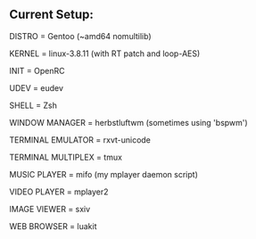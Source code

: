 Current Setup:
-


DISTRO = Gentoo (~amd64 nomultilib)

KERNEL = linux-3.8.11 (with RT patch and loop-AES)

INIT = OpenRC

UDEV = eudev

SHELL = Zsh

WINDOW MANAGER = herbstluftwm (sometimes using 'bspwm')

TERMINAL EMULATOR = rxvt-unicode

TERMINAL MULTIPLEX = tmux

MUSIC PLAYER = mifo (my mplayer daemon script)

VIDEO PLAYER = mplayer2

IMAGE VIEWER = sxiv

WEB BROWSER = luakit
